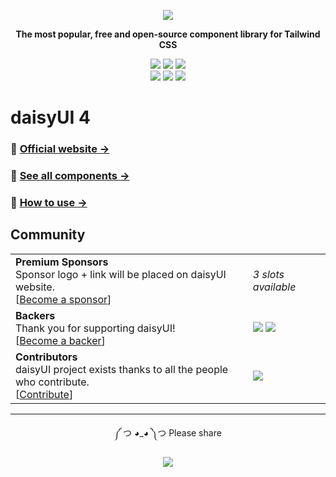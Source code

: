 <div align="center">

[![][logo-url]][docs-url]

**The most popular, free and open-source component library for Tailwind CSS**

[![][build]][build-url] [![][npm]][npm-url] [![][license]][license-url]  
[![][dl]][npm-url] [![][stars]][gh-url] [![][commit]][gh-url]

</div>

# daisyUI 4

### 🌼 [Official website →](https://daisyui.com/)

### 🌼 [See all components →](https://daisyui.com/components/)

### 🌼 [How to use →](https://daisyui.com/docs/install/)

## Community

|                                                                                                                             |                                                                   |
| --------------------------------------------------------------------------------------------------------------------------- | ----------------------------------------------------------------- |
| **Premium Sponsors** <br/>Sponsor logo + link will be placed on daisyUI website. <br/> [[Become a sponsor][opencollective]] | _3 slots available_ <!-- [![][sponsors]][opencollective] -->      |
| **Backers** <br/> Thank you for supporting daisyUI! <br/> [[Become a backer][opencollective]]                               | [![][backers_org]][opencollective] [![][backers]][opencollective] |
| **Contributors** <br/> daisyUI project exists thanks to all the people who contribute. <br/> [[Contribute][contribute]]     | [![][contributors_img]][contributors]                             |

---

<div align="center">
  
  
༼ つ ◕_◕ ༽つ  Please share  
  
[![][tweet]][tweet-url]

</div>

[build]: https://badgen.net/github/checks/saadeghi/daisyui?label=build
[npm]: https://badgen.net/github/tag/saadeghi/daisyui?label=version&color=green
[dl]: https://badgen.net/npm/dt/daisyui?label=installs&icon=npm&color=green
[commit]: https://badgen.net/github/last-commit/saadeghi/daisyui?icon=github&color=green
[license]: https://badgen.net/github/license/saadeghi/daisyui?color=green
[stars]: https://badgen.net/github/stars/saadeghi/daisyui?color=green
[tweet]: https://img.shields.io/twitter/url?style=social&url=https%3A%2F%2Fgithub.com%2Fsaadeghi%2Fdaisyui
[license-url]: https://github.com/saadeghi/daisyui/blob/master/LICENSE
[npm-url]: https://www.npmjs.com/package/daisyui
[gh-url]: https://github.com/saadeghi/daisyui
[build-url]: https://github.com/saadeghi/daisyui/actions
[tweet-url]: https://twitter.com/intent/tweet?text=daisyUI%20%0D%0AComponents%20for%20Tailwind%20CSS%20%0D%0Ahttps://github.com/saadeghi/daisyui
[docs-url]: https://daisyui.com/
[docs-url-install]: https://daisyui.com/docs/install
[logo-url]: https://raw.githubusercontent.com/saadeghi/daisyui/master/src/docs/static/images/daisyui-logo/favicon-192.png
[opencollective]: https://opencollective.com/daisyui
[sponsors]: https://opencollective.com/daisyui/tiers/premium-sponsor.svg?button=false&width=500&avatarHeight=120
[backers]: https://opencollective.com/daisyui/backers.svg?button=false&width=533&avatarHeight=50
[backers_org]: https://opencollective.com/daisyui/organizations.svg?button=false&width=533&avatarHeight=50
[contribute]: https://github.com/saadeghi/daisyui/blob/master/.github/CONTRIBUTING.md
[contributors_img]: https://contrib.rocks/image?repo=saadeghi/daisyui&columns=10&anon=1&max=300
[contributors]: https://github.com/saadeghi/daisyui/graphs/contributors
